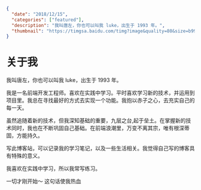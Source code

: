 ```json data
{
  "date": "2018/12/15",
  "categories": ["featured"],
  "description": "我叫唐左，你也可以叫我 luke，出生于 1993 年。",
  "thumbnail": "https://timgsa.baidu.com/timg?image&quality=80&size=b9999_10000&sec=1544809648282&di=ec308f39dd0da28df03245447be85921&imgtype=0&src=http%3A%2F%2Fimg5.duitang.com%2Fuploads%2Fitem%2F201412%2F04%2F20141204151458_TE52s.thumb.700_0.jpeg"
}
```

# 关于我

我叫唐左，你也可以叫我 luke，出生于 1993 年。

我是一名前端开发工程师。喜欢在实践中学习。平时喜欢学习新的技术，并运用到项目里。我总在寻找最好的方式去实现一个功能。我抱以赤子之心，去充实自己的每一天。

虽然追随着新的技术，但我深知基础的重要，九层之台,起于垒土。在掌握新的技术同时，我也在不断巩固自己基础。在前端浪潮里，万变不离其宗，唯有根深蒂固，方能持久。

写此博客站，可以记录我的学习笔记，以及一些生活相关。我觉得自己写的博客具有特殊的意义。

我喜欢在实践中学习，所以我常写练习。

一切才刚开始～ 这句话使我热血
